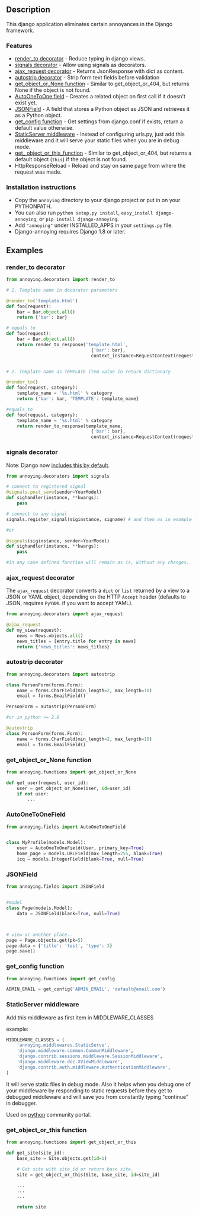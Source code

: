 Description
-----------

This django application eliminates certain annoyances in the Django
framework.

### Features

-   [render_to decorator](#render_to-decorator) - Reduce typing in django views.
-   [signals decorator](#signals-decorator) - Allow using signals as decorators.
-   [ajax_request decorator](#ajax_request-decorator) - Returns JsonResponse with dict as content.
-   [autostrip decorator](#autostrip-decorator) - Strip form text fields before validation
-   [get_object_or_None function](#get_object_or_none-function) - Similar to get_object_or_404, but returns None if the object is not found.
-   [AutoOneToOne field](#autoonetoonefield) - Creates a related object on first call if it doesn't exist yet.
-   [JSONField](#jsonfield) - A field that stores a Python object as JSON and retrieves it as a Python object.
-   [get_config function](#get_config-function) - Get settings from django.conf if exists, return a default value otherwise.
-   [StaticServer middleware](#staticserver-middleware) - Instead of configuring urls.py, just add
    this middleware and it will serve your static files when you are in
    debug mode.
-   [get_ object_or_this_function](#get_object_or_this-function) - Similar to get_object_or_404, but returns a default object (`this`) if the object is not found. 
-   HttpResponseReload - Reload and stay on same page from where the request
    was made.

### Installation instructions

-   Copy the `annoying` directory to your django project or put in on your PYTHONPATH.
-   You can also run `python setup.py install`, `easy_install django-annoying`,
    or `pip install django-annoying`.
-   Add `"annoying"` under INSTALLED\_APPS in your `settings.py` file.
-   Django-annoying requires Django 1.8 or later.

Examples
--------

### render_to decorator

```python
from annoying.decorators import render_to

# 1. Template name in decorator parameters

@render_to('template.html')
def foo(request):
    bar = Bar.object.all()
    return {'bar': bar}

# equals to
def foo(request):
    bar = Bar.object.all()
    return render_to_response('template.html',
                                {'bar': bar},
                                context_instance=RequestContext(request))


# 2. Template name as TEMPLATE item value in return dictionary

@render_to()
def foo(request, category):
    template_name = '%s.html' % category
    return {'bar': bar, 'TEMPLATE': template_name}

#equals to
def foo(request, category):
    template_name = '%s.html' % category
    return render_to_response(template_name,
                                {'bar': bar},
                                context_instance=RequestContext(request))
```

### signals decorator

Note: Django now [includes this by default](https://docs.djangoproject.com/en/1.5/topics/signals/#connecting-receiver-functions).

```python
from annoying.decorators import signals

# connect to registered signal
@signals.post_save(sender=YourModel)
def sighandler(instance, **kwargs):
    pass

# connect to any signal
signals.register_signal(siginstance, signame) # and then as in example above

#or

@signals(siginstance, sender=YourModel)
def sighandler(instance, **kwargs):
    pass

#In any case defined function will remain as is, without any changes.
```

### ajax_request decorator

The `ajax_request` decorator converts a `dict` or `list` returned by a view to a JSON or YAML object,
depending on the HTTP `Accept` header (defaults to JSON, requires `PyYAML` if you want to accept YAML).

```python
from annoying.decorators import ajax_request

@ajax_request
def my_view(request):
    news = News.objects.all()
    news_titles = [entry.title for entry in news]
    return {'news_titles': news_titles}
```

### autostrip decorator

```python
from annoying.decorators import autostrip

class PersonForm(forms.Form):
    name = forms.CharField(min_length=2, max_length=10)
    email = forms.EmailField()

PersonForm = autostrip(PersonForm)

#or in python >= 2.6

@autostrip
class PersonForm(forms.Form):
    name = forms.CharField(min_length=2, max_length=10)
    email = forms.EmailField()
```

### get_object_or_None function

```python
from annoying.functions import get_object_or_None

def get_user(request, user_id):
    user = get_object_or_None(User, id=user_id)
    if not user:
        ...
```

### AutoOneToOneField

```python
from annoying.fields import AutoOneToOneField


class MyProfile(models.Model):
    user = AutoOneToOneField(User, primary_key=True)
    home_page = models.URLField(max_length=255, blank=True)
    icq = models.IntegerField(blank=True, null=True)
```

### JSONField

```python
from annoying.fields import JSONField


#model
class Page(models.Model):
    data = JSONField(blank=True, null=True)



# view or another place..
page = Page.objects.get(pk=5)
page.data = {'title': 'test', 'type': 3}
page.save()
```

### get_config function

```python
from annoying.functions import get_config

ADMIN_EMAIL = get_config('ADMIN_EMAIL', 'default@email.com')
```

### StaticServer middleware

Add this middleware as first item in MIDDLEWARE\_CLASSES

example:

```python
MIDDLEWARE_CLASSES = (
    'annoying.middlewares.StaticServe',
    'django.middleware.common.CommonMiddleware',
    'django.contrib.sessions.middleware.SessionMiddleware',
    'django.middleware.doc.XViewMiddleware',
    'django.contrib.auth.middleware.AuthenticationMiddleware',
)
```

It will serve static files in debug mode. Also it helps when you debug
one of your middleware by responding to static requests before they get
to debugged middleware and will save you from constantly typing "continue"
in debugger.

Used on [python](http://pyplanet.org) community portal.

### get_object_or_this function

```python
from annoying.functions import get_object_or_this

def get_site(site_id):
    base_site = Site.objects.get(id=1)

    # Get site with site_id or return base site.
    site = get_object_or_this(Site, base_site, id=site_id)

    ...
    ...
    ...

    return site
```
